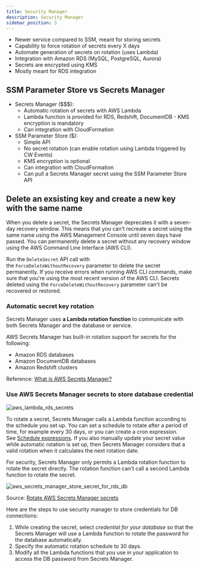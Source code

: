 ```yaml
---
title: Security Manager
description: Security Manager
sidebar_position: 3
---
```


- Newer service compared to SSM, meant for storing secrets
- Capability to force rotation of secrets every X days
- Automate generation of secrets on rotation (uses Lambda)
- Integration with Amazon RDS (MySQL, PostgreSQL, Aurora) 
- Secrets are encrypted using KMS
- Mostly meant for RDS integration

## SSM Parameter Store vs Secrets Manager

- Secrets Manager ($$$):
  - Automatic rotation of secrets with AWS Lambda
  - Lambda function is provided for RDS, Redshift, DocumentDB - KMS encryption is mandatory
  - Can integration with CloudFormation
- SSM Parameter Store ($):
  -  Simple API
  -  No secret rotation (can enable rotation using Lambda triggered by CW Events)
  -  KMS encryption is optional
  -  Can integration with CloudFormation
  -  Can pull a Secrets Manager secret using the SSM Parameter Store API

## Delete an exsisting key and create a new key with the same name

When you delete a secret, the Secrets Manager deprecates it with a seven-day recovery window. This means that you can't recreate a secret using the same name using the AWS Management Console until seven days have passed. You can permanently delete a secret without any recovery window using the AWS Command Line Interface (AWS CLI).

Run the `DeleteSecret` API call with the `ForceDeleteWithoutRecovery` parameter to delete the secret permanently. If you receive errors when running AWS CLI commands, make sure that you're using the most recent version of the AWS CLI. Secrets deleted using the `ForceDeleteWithoutRecovery` parameter can't be recovered or restored.


### Automatic secret key rotation

Secrets Manager uses **a Lambda rotation function** to communicate with both Secrets Manager and the database or service.

AWS Secrets Manager has built-in rotation support for secrets for the following:
- Amazon RDS databases
- Amazon DocumentDB databases
- Amazon Redshift clusters

Reference: [What is AWS Secrets Manager?](https://docs.aws.amazon.com/secretsmanager/latest/userguide/intro.html)

### Use AWS Secrets Manager secrets to store database credential

![aws_lambda_rds_secrets](/img/aws/security/aws_lambda_rds_secrets.png)

To rotate a secret, Secrets Manager calls a Lambda function according to the schedule you set up. You can set a schedule to rotate after a period of time, for example every 30 days, or you can create a cron expression. See [Schedule expressions](https://docs.aws.amazon.com/secretsmanager/latest/userguide/rotate-secrets_schedule.html). If you also manually update your secret value while automatic rotation is set up, then Secrets Manager considers that a valid rotation when it calculates the next rotation date.

For security, Secrets Manager only permits a Lambda rotation function to rotate the secret directly. The rotation function can't call a second Lambda function to rotate the secret.

![aws_secrets_manager_store_secret_for_rds_db](/img/aws/security/aws_secrets_manager_store_secret_for_rds_db.png)

Source: [Rotate AWS Secrets Manager secrets](https://docs.aws.amazon.com/secretsmanager/latest/userguide/rotating-secrets.html)

Here are the steps to use security manager to store credentials for DB connections:
1. While creating the secret, select *credential for your database* so that the Secrets Manager will use a Lambda function to rotate the password for the database automatically. 
2. Specify the automatic rotation schedule to 30 days. 
3. Modify all the Lambda functions that you use in your application to access the DB password from Secrets Manager.